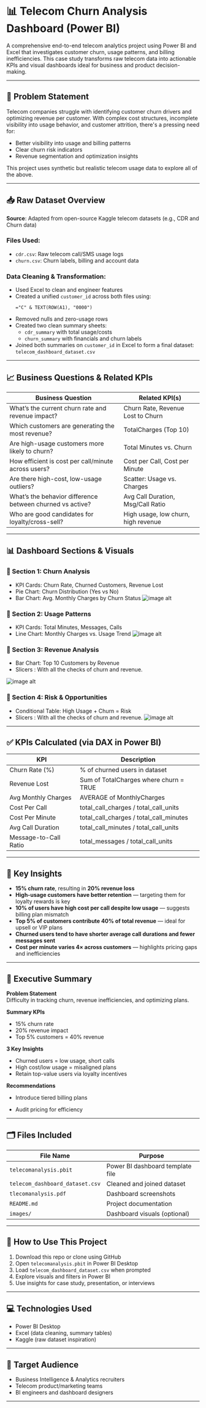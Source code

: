 # 📊 Telecom Churn Analysis Dashboard (Power BI)

A comprehensive end-to-end telecom analytics project using Power BI and Excel that investigates customer churn, usage patterns, and billing inefficiencies. This case study transforms raw telecom data into actionable KPIs and visual dashboards ideal for business and product decision-making.

---

## 🧠 Problem Statement

Telecom companies struggle with identifying customer churn drivers and optimizing revenue per customer. With complex cost structures, incomplete visibility into usage behavior, and customer attrition, there's a pressing need for:

- Better visibility into usage and billing patterns
- Clear churn risk indicators
- Revenue segmentation and optimization insights

This project uses synthetic but realistic telecom usage data to explore all of the above.

---

## 📥 Raw Dataset Overview

**Source**: Adapted from open-source Kaggle telecom datasets (e.g., CDR and Churn data)

### Files Used:
- `cdr.csv`: Raw telecom call/SMS usage logs
- `churn.csv`: Churn labels, billing and account data

### Data Cleaning & Transformation:
- Used Excel to clean and engineer features
- Created a unified `customer_id` across both files using:
  ```excel
  ="C" & TEXT(ROW(A1), "0000")
  ```
- Removed nulls and zero-usage rows
- Created two clean summary sheets:
  - `cdr_summary` with total usage/costs
  - `churn_summary` with financials and churn labels
- Joined both summaries on `customer_id` in Excel to form a final dataset: `telecom_dashboard_dataset.csv`

---

## 📈 Business Questions & Related KPIs

| Business Question                                           | Related KPI(s)                       |
|-------------------------------------------------------------|--------------------------------------|
| What’s the current churn rate and revenue impact?          | Churn Rate, Revenue Lost to Churn    |
| Which customers are generating the most revenue?           | TotalCharges (Top 10)                |
| Are high-usage customers more likely to churn?             | Total Minutes vs. Churn              |
| How efficient is cost per call/minute across users?        | Cost per Call, Cost per Minute       |
| Are there high-cost, low-usage outliers?                   | Scatter: Usage vs. Charges           |
| What’s the behavior difference between churned vs active?  | Avg Call Duration, Msg/Call Ratio    |
| Who are good candidates for loyalty/cross-sell?            | High usage, low churn, high revenue  |

---

## 📊 Dashboard Sections & Visuals

### 🔹 Section 1: Churn Analysis
- KPI Cards: Churn Rate, Churned Customers, Revenue Lost
- Pie Chart: Churn Distribution (Yes vs No)
- Bar Chart: Avg. Monthly Charges by Churn Status
![image alt](https://github.com/saksham667806/Telecomchurnanalysis/blob/main/dashboard_page_1.png?raw=true)

### 🔹 Section 2: Usage Patterns
- KPI Cards: Total Minutes, Messages, Calls
- Line Chart: Monthly Charges vs. Usage Trend
![image alt](https://github.com/saksham667806/Telecomchurnanalysis/blob/b7ed6831a331d45ed9fa779a904fc73a06c3531d/dashboard_page_2.png)


### 🔹 Section 3: Revenue Analysis
- Bar Chart: Top 10 Customers by Revenue
- Slicers : With all the checks of churn and revenue.

![image alt](https://github.com/saksham667806/Telecomchurnanalysis/blob/b7ed6831a331d45ed9fa779a904fc73a06c3531d/dashboard_page_3.png)


### 🔹 Section 4: Risk & Opportunities
- Conditional Table: High Usage + Churn = Risk
- Slicers : With all the checks of churn and revenue.
![image alt](https://github.com/saksham667806/Telecomchurnanalysis/blob/b7ed6831a331d45ed9fa779a904fc73a06c3531d/dashboard_page_4.png)
---

## ✅ KPIs Calculated (via DAX in Power BI)

| KPI                    | Description                                   |
|------------------------|-----------------------------------------------|
| Churn Rate (%)         | % of churned users in dataset                |
| Revenue Lost           | Sum of TotalCharges where churn = TRUE       |
| Avg Monthly Charges    | AVERAGE of MonthlyCharges                    |
| Cost Per Call          | total_call_charges / total_call_units        |
| Cost Per Minute        | total_call_charges / total_call_minutes      |
| Avg Call Duration      | total_call_minutes / total_call_units        |
| Message-to-Call Ratio  | total_messages / total_call_units            |

---

## 📌 Key Insights

- **15% churn rate**, resulting in **20% revenue loss**
- **High-usage customers have better retention** — targeting them for loyalty rewards is key
- **10% of users have high cost per call despite low usage** — suggests billing plan mismatch
- **Top 5% of customers contribute 40% of total revenue** — ideal for upsell or VIP plans
- **Churned users tend to have shorter average call durations and fewer messages sent**
- **Cost per minute varies 4× across customers** — highlights pricing gaps and inefficiencies

---

## 📝 Executive Summary

**Problem Statement**  
Difficulty in tracking churn, revenue inefficiencies, and optimizing plans.

**Summary KPIs**  
- 15% churn rate  
- 20% revenue impact  
- Top 5% customers = 40% revenue

**3 Key Insights**  
- Churned users = low usage, short calls  
- High cost/low usage = misaligned plans  
- Retain top-value users via loyalty incentives

**Recommendations**  
- Introduce tiered billing plans  
 
- Audit pricing for efficiency




---

## 🗂 Files Included

| File Name                    | Purpose                                    |
|-----------------------------|--------------------------------------------|
| `telecomanalysis.pbit`      | Power BI dashboard template file           |
| `telecom_dashboard_dataset.csv` | Cleaned and joined dataset             |
| `tlecomanalysis.pdf`        | Dashboard screenshots                      |
| `README.md`                 | Project documentation                      |
| `images/`                   | Dashboard visuals (optional)               |

---

## 🚀 How to Use This Project

1. Download this repo or clone using GitHub
2. Open `telecomanalysis.pbit` in Power BI Desktop
3. Load `telecom_dashboard_dataset.csv` when prompted
4. Explore visuals and filters in Power BI
5. Use insights for case study, presentation, or interviews

---

## 💻 Technologies Used

- Power BI Desktop
- Excel (data cleaning, summary tables)
- Kaggle (raw dataset inspiration)

---

## 🎯 Target Audience

- Business Intelligence & Analytics recruiters
- Telecom product/marketing teams
- BI engineers and dashboard designers

---

